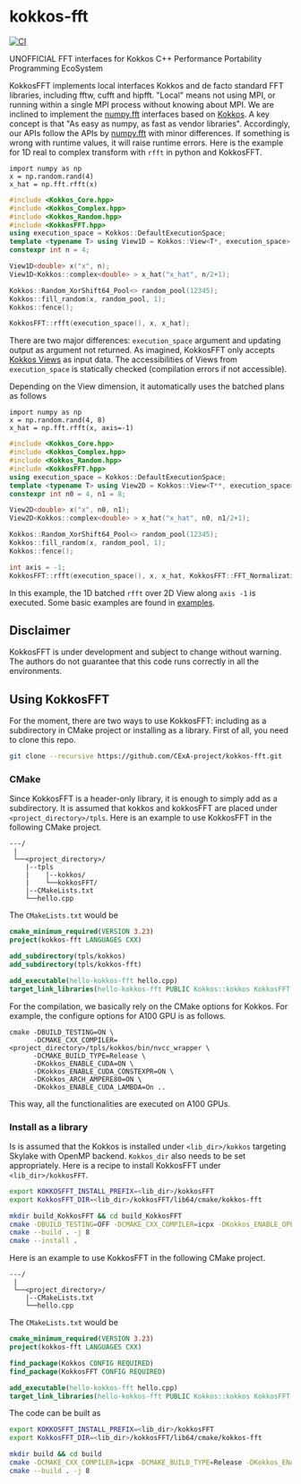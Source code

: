 # kokkos-fft

[![CI](https://github.com/CExA-project/kokkos-fft/actions/workflows/cmake.yml/badge.svg)](https://github.com/CExA-project/kokkos-fft/actions)

UNOFFICIAL FFT interfaces for Kokkos C++ Performance Portability Programming EcoSystem

KokkosFFT implements local interfaces Kokkos and de facto standard FFT libraries, including fftw, cufft and hipfft. 
"Local" means not using MPI, or running within a
single MPI process without knowing about MPI. We are inclined to implement the [numpy.fft](https://numpy.org/doc/stable/reference/routines.fft.html) interfaces based on [Kokkos](https://github.com/kokkos/kokkos). 
A key concept is that "As easy as numpy, as fast as vendor libraries". Accordingly, our APIs follow the APIs by [numpy.fft](https://numpy.org/doc/stable/reference/routines.fft.html) with minor differences. If something is wrong with runtime values, it will raise runtime errors. Here is the example for 1D real to complex transform with ```rfft``` in python and KokkosFFT.
```python3
import numpy as np
x = np.random.rand(4)
x_hat = np.fft.rfft(x)
```

```C++
#include <Kokkos_Core.hpp>
#include <Kokkos_Complex.hpp>
#include <Kokkos_Random.hpp>
#include <KokkosFFT.hpp>
using execution_space = Kokkos::DefaultExecutionSpace;
template <typename T> using View1D = Kokkos::View<T*, execution_space>;
constexpr int n = 4;

View1D<double> x("x", n);
View1D<Kokkos::complex<double> > x_hat("x_hat", n/2+1);

Kokkos::Random_XorShift64_Pool<> random_pool(12345);
Kokkos::fill_random(x, random_pool, 1);
Kokkos::fence();

KokkosFFT::rfft(execution_space(), x, x_hat);
```

There are two major differences: ```execution_space``` argument and updating output as argument not returned. As imagined, KokkosFFT only accepts [Kokkos Views](https://kokkos.org/kokkos-core-wiki/API/core/View.html) as input data. The accessibilities of Views from ```execution_space``` is statically checked (compilation errors if not accessible). 

Depending on the View dimension, it automatically uses the batched plans as follows
```python3
import numpy as np
x = np.random.rand(4, 8)
x_hat = np.fft.rfft(x, axis=-1)
```

```C++
#include <Kokkos_Core.hpp>
#include <Kokkos_Complex.hpp>
#include <Kokkos_Random.hpp>
#include <KokkosFFT.hpp>
using execution_space = Kokkos::DefaultExecutionSpace;
template <typename T> using View2D = Kokkos::View<T**, execution_space>;
constexpr int n0 = 4, n1 = 8;

View2D<double> x("x", n0, n1);
View2D<Kokkos::complex<double> > x_hat("x_hat", n0, n1/2+1);

Kokkos::Random_XorShift64_Pool<> random_pool(12345);
Kokkos::fill_random(x, random_pool, 1);
Kokkos::fence();

int axis = -1;
KokkosFFT::rfft(execution_space(), x, x_hat, KokkosFFT::FFT_Normalization::BACKWARD, axis); // FFT along -1 axis and batched along 0th axis
```

In this example, the 1D batched ```rfft``` over 2D View along ```axis -1``` is executed. Some basic examples are found in [examples](https://github.com/CExA-project/kokkos-fft/tree/main/examples).

## Disclaimer
KokkosFFT is under development and subject to change without warning. The authors do not guarantee that this code runs correctly in all the environments.

## Using KokkosFFT
For the moment, there are two ways to use KokkosFFT: including as a subdirectory in CMake project or installing as a library. First of all, you need to clone this repo.
```bash
git clone --recursive https://github.com/CExA-project/kokkos-fft.git
```

### CMake
Since KokkosFFT is a header-only library, it is enough to simply add as a subdirectory. It is assumed that kokkos and kokkosFFT are placed under ```<project_directory>/tpls```.
Here is an example to use KokkosFFT in the following CMake project. 
```
---/
 |
 └──<project_directory>/
    |--tpls
    |    |--kokkos/
    |    └──kokkosFFT/
    |--CMakeLists.txt
    └──hello.cpp
```

The ```CMakeLists.txt``` would be 
```CMake
cmake_minimum_required(VERSION 3.23)
project(kokkos-fft LANGUAGES CXX)

add_subdirectory(tpls/kokkos)
add_subdirectory(tpls/kokkos-fft)

add_executable(hello-kokkos-fft hello.cpp)
target_link_libraries(hello-kokkos-fft PUBLIC Kokkos::kokkos KokkosFFT::fft)
```

For the compilation, we basically rely on the CMake options for Kokkos. For example, the configure options for A100 GPU is as follows.
```
cmake -DBUILD_TESTING=ON \
      -DCMAKE_CXX_COMPILER=<project_directory>/tpls/kokkos/bin/nvcc_wrapper \
      -DCMAKE_BUILD_TYPE=Release \
      -DKokkos_ENABLE_CUDA=ON \
      -DKokkos_ENABLE_CUDA_CONSTEXPR=ON \
      -DKokkos_ARCH_AMPERE80=ON \
      -DKokkos_ENABLE_CUDA_LAMBDA=On ..
```
This way, all the functionalities are executed on A100 GPUs.

### Install as a library
Is is assumed that the Kokkos is installed under ```<lib_dir>/kokkos``` targeting Skylake with OpenMP backend. ```Kokkos_dir``` also needs to be set appropriately. Here is a recipe to install KokkosFFT under ```<lib_dir>/kokkosFFT```.

```bash
export KOKKOSFFT_INSTALL_PREFIX=<lib_dir>/kokkosFFT
export KokkosFFT_DIR=<lib_dir>/kokkosFFT/lib64/cmake/kokkos-fft

mkdir build_KokkosFFT && cd build_KokkosFFT
cmake -DBUILD_TESTING=OFF -DCMAKE_CXX_COMPILER=icpx -DKokkos_ENABLE_OPENMP=ON -DCMAKE_INSTALL_PREFIX=${KOKKOSFFT_INSTALL_PREFIX} ..
cmake --build . -j 8
cmake --install .
```

Here is an example to use KokkosFFT in the following CMake project. 
```
---/
 |
 └──<project_directory>/
    |--CMakeLists.txt
    └──hello.cpp
```

The ```CMakeLists.txt``` would be 
```CMake
cmake_minimum_required(VERSION 3.23)
project(kokkos-fft LANGUAGES CXX)

find_package(Kokkos CONFIG REQUIRED)
find_package(KokkosFFT CONFIG REQUIRED)

add_executable(hello-kokkos-fft hello.cpp)
target_link_libraries(hello-kokkos-fft PUBLIC Kokkos::kokkos KokkosFFT::fft)
```

The code can be built as
```bash
export KOKKOSFFT_INSTALL_PREFIX=<lib_dir>/kokkosFFT
export KokkosFFT_DIR=<lib_dir>/kokkosFFT/lib64/cmake/kokkos-fft

mkdir build && cd build
cmake -DCMAKE_CXX_COMPILER=icpx -DCMAKE_BUILD_TYPE=Release -DKokkos_ENABLE_OPENMP=ON -DKokkos_ARCH_SKX=ON ..
cmake --build . -j 8
```
